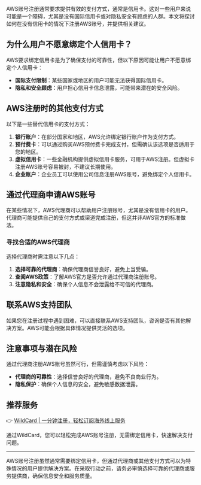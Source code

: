 AWS账号注册通常要求提供有效的支付方式，通常是信用卡。这对一些用户来说可能是一个障碍，尤其是没有国际信用卡或对隐私安全有顾虑的人群。本文将探讨如何在没有信用卡的情况下注册AWS账号，并提供相关建议。

## 为什么用户不愿意绑定个人信用卡？

AWS要求绑定信用卡是为了确保支付的可靠性，但以下原因可能让用户不愿意绑定个人信用卡：

- **国际支付限制**：某些国家或地区的用户可能无法获得国际信用卡。
- **隐私和安全顾虑**：用户担心信用卡信息泄露，可能带来潜在的安全风险。

## AWS注册时的其他支付方式

以下是一些替代信用卡的支付方式：

1. **银行账户**：在部分国家和地区，AWS允许绑定银行账户作为支付方式。
2. **预付费卡**：可以通过购买AWS预付费卡完成支付，但需确认该选项是否适用于您的地区。
3. **虚拟信用卡**：一些金融机构提供虚拟信用卡服务，可用于AWS注册。但虚拟卡注册AWS账号容易被封，不建议长期使用。
4. **企业账户**：企业员工可以使用公司信息注册AWS账号，避免绑定个人信用卡。

## 通过代理商申请AWS账号

在某些情况下，AWS代理商可以帮助用户注册账号，尤其是没有信用卡的用户。代理商可能提供自己的支付方式或渠道完成注册，但这并非AWS官方的标准做法。

### 寻找合适的AWS代理商

选择代理商时需注意以下几点：

1. **选择可靠的代理商**：确保代理商信誉良好，避免上当受骗。
2. **查阅AWS政策**：了解AWS官方是否允许通过代理商注册账号。
3. **注意隐私和安全**：确保个人信息不会泄露给不可信的代理商。

## 联系AWS支持团队

如果您在注册过程中遇到困难，可以直接联系AWS支持团队，咨询是否有其他解决方案。AWS可能会根据具体情况提供灵活的选项。

## 注意事项与潜在风险

通过代理商注册AWS账号虽然可行，但需谨慎考虑以下风险：

- **代理商的可靠性**：选择信誉良好的代理商，避免不良商业行为。
- **隐私保护**：确保个人信息的安全，避免敏感数据泄露。

## 推荐服务

👉 [WildCard | 一分钟注册，轻松订阅海外线上服务](https://bit.ly/bewildcard)

通过WildCard，您可以轻松完成AWS账号注册，无需绑定信用卡，快速解决支付问题。

---

AWS账号注册虽然通常需要绑定信用卡，但通过代理商或其他支付方式可以为特殊情况的用户提供解决方案。在采取行动之前，请务必审慎选择可靠的代理商或服务提供商，确保信息安全和服务质量。